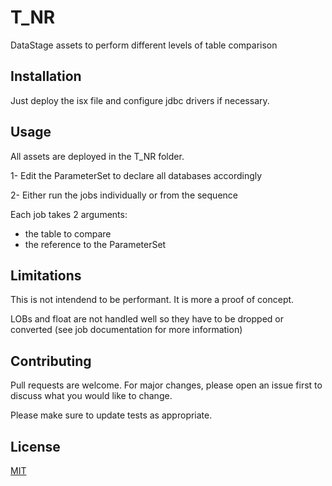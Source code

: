 # T_NR

DataStage assets to perform different levels of table comparison

## Installation

Just deploy the isx file and configure jdbc drivers if necessary.


## Usage

All assets are deployed in the T_NR folder.

1- Edit the ParameterSet to declare all databases accordingly

2- Either run the jobs individually or from the sequence

 Each job takes 2 arguments: 
 * the table to compare
 * the reference to the ParameterSet

## Limitations

This is not intendend to be performant. It is more a proof of concept.

LOBs and float are not handled well so they have to be dropped or converted (see job documentation for more information)

## Contributing
Pull requests are welcome. For major changes, please open an issue first to discuss what you would like to change.

Please make sure to update tests as appropriate.

## License
[MIT](https://choosealicense.com/licenses/mit/)